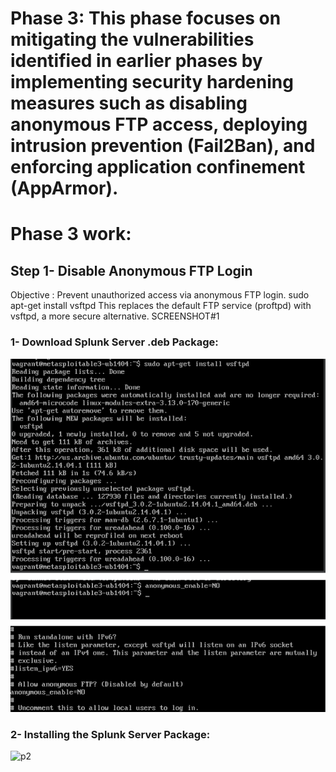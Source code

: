 # Phase 3: This phase focuses on mitigating the vulnerabilities identified in earlier phases by implementing security hardening measures such as disabling anonymous FTP access, deploying intrusion prevention (Fail2Ban), and enforcing application confinement (AppArmor).
# Phase 3 work:
## Step 1-  Disable Anonymous FTP Login
Objective : Prevent unauthorized access via anonymous FTP login.
sudo apt-get install vsftpd
This replaces the default FTP service (proftpd) with vsftpd, a more secure alternative.
SCREENSHOT#1


### 1- Download Splunk Server .deb Package:
![p1](pictures/Screenshot_2.png)

### 2- Installing the Splunk Server Package:
![p2](pictures/p2.png)

